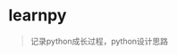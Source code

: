 <!--
 * @Author: your name
 * @Date: 2019-11-14 22:52:38
 * @LastEditTime: 2019-11-14 22:57:06
 * @LastEditors: your name
 * @Description: In User Settings Edit
 * @FilePath: /learnpy/README.md
 -->
# learnpy
> 记录python成长过程，python设计思路
